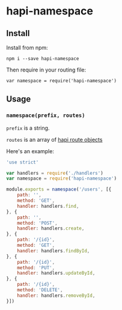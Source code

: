 # hapi-namespace

## Install

Install from npm:

```
npm i --save hapi-namespace
```

Then require in your routing file:

```
var namespace = require('hapi-namespace')
```


## Usage

### `namespace(prefix, routes)`

`prefix` is a string.

`routes` is an array of [hapi route objects](http://hapijs.com/tutorials/routing)

Here's an example:

```js
'use strict'

var handlers = require('./handlers')
var namespace = require('hapi-namespace')

module.exports = namespace('/users', [{
    path: '',
    method: 'GET',
    handler: handlers.find,
}, {
    path: '',
    method: 'POST',
    handler: handlers.create,
}, {
    path: '/{id}',
    method: 'GET',
    handler: handlers.findById,
}, {
    path: '/{id}',
    method: 'PUT',
    handler: handlers.updateById,
}, {
    path: '/{id}',
    method: 'DELETE',
    handler: handlers.removeById,
}])
```
